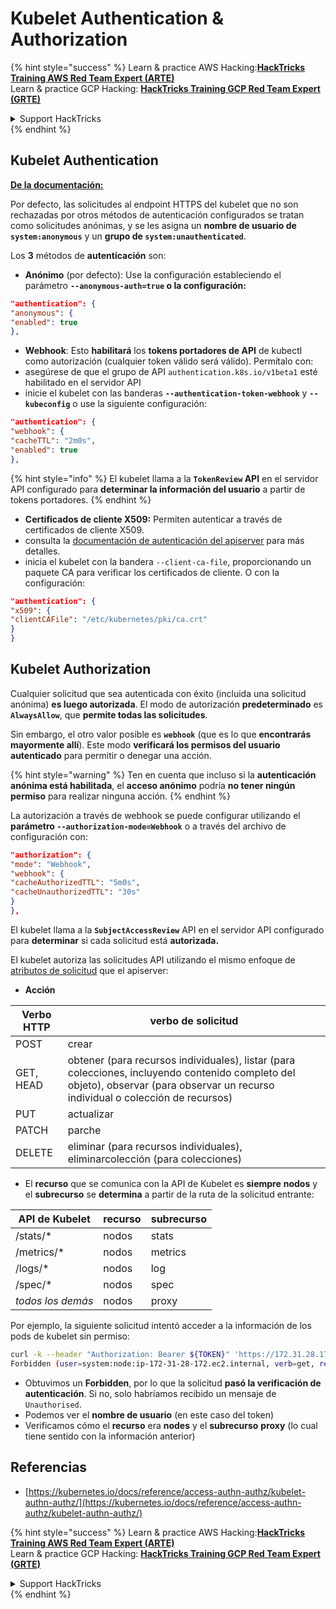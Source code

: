 # Kubelet Authentication & Authorization

{% hint style="success" %}
Learn & practice AWS Hacking:<img src="../../../.gitbook/assets/image (1) (1) (1) (1).png" alt="" data-size="line">[**HackTricks Training AWS Red Team Expert (ARTE)**](https://training.hacktricks.xyz/courses/arte)<img src="../../../.gitbook/assets/image (1) (1) (1) (1).png" alt="" data-size="line">\
Learn & practice GCP Hacking: <img src="../../../.gitbook/assets/image (2) (1).png" alt="" data-size="line">[**HackTricks Training GCP Red Team Expert (GRTE)**<img src="../../../.gitbook/assets/image (2) (1).png" alt="" data-size="line">](https://training.hacktricks.xyz/courses/grte)

<details>

<summary>Support HackTricks</summary>

* Check the [**subscription plans**](https://github.com/sponsors/carlospolop)!
* **Join the** 💬 [**Discord group**](https://discord.gg/hRep4RUj7f) or the [**telegram group**](https://t.me/peass) or **follow** us on **Twitter** 🐦 [**@hacktricks\_live**](https://twitter.com/hacktricks_live)**.**
* **Share hacking tricks by submitting PRs to the** [**HackTricks**](https://github.com/carlospolop/hacktricks) and [**HackTricks Cloud**](https://github.com/carlospolop/hacktricks-cloud) github repos.

</details>
{% endhint %}

## Kubelet Authentication <a href="#kubelet-authentication" id="kubelet-authentication"></a>

[**De la documentación:**](https://kubernetes.io/docs/reference/access-authn-authz/kubelet-authn-authz/)

Por defecto, las solicitudes al endpoint HTTPS del kubelet que no son rechazadas por otros métodos de autenticación configurados se tratan como solicitudes anónimas, y se les asigna un **nombre de usuario de `system:anonymous`** y un **grupo de `system:unauthenticated`**.

Los **3** métodos de **autenticación** son:

* **Anónimo** (por defecto): Use la configuración estableciendo el parámetro **`--anonymous-auth=true` o la configuración:**
```json
"authentication": {
"anonymous": {
"enabled": true
},
```
* **Webhook**: Esto **habilitará** los **tokens portadores de API** de kubectl como autorización (cualquier token válido será válido). Permítalo con:
* asegúrese de que el grupo de API `authentication.k8s.io/v1beta1` esté habilitado en el servidor API
* inicie el kubelet con las banderas **`--authentication-token-webhook`** y **`--kubeconfig`** o use la siguiente configuración:
```json
"authentication": {
"webhook": {
"cacheTTL": "2m0s",
"enabled": true
},
```
{% hint style="info" %}
El kubelet llama a la **`TokenReview` API** en el servidor API configurado para **determinar la información del usuario** a partir de tokens portadores.
{% endhint %}

* **Certificados de cliente X509:** Permiten autenticar a través de certificados de cliente X509.
* consulta la [documentación de autenticación del apiserver](https://kubernetes.io/docs/reference/access-authn-authz/authentication/#x509-client-certs) para más detalles.
* inicia el kubelet con la bandera `--client-ca-file`, proporcionando un paquete CA para verificar los certificados de cliente. O con la configuración:
```json
"authentication": {
"x509": {
"clientCAFile": "/etc/kubernetes/pki/ca.crt"
}
}
```
## Kubelet Authorization <a href="#kubelet-authentication" id="kubelet-authentication"></a>

Cualquier solicitud que sea autenticada con éxito (incluida una solicitud anónima) **es luego autorizada**. El modo de autorización **predeterminado** es **`AlwaysAllow`**, que **permite todas las solicitudes**.

Sin embargo, el otro valor posible es **`webhook`** (que es lo que **encontrarás mayormente allí**). Este modo **verificará los permisos del usuario autenticado** para permitir o denegar una acción.

{% hint style="warning" %}
Ten en cuenta que incluso si la **autenticación anónima está habilitada**, el **acceso anónimo** podría **no tener ningún permiso** para realizar ninguna acción.
{% endhint %}

La autorización a través de webhook se puede configurar utilizando el **parámetro `--authorization-mode=Webhook`** o a través del archivo de configuración con:
```json
"authorization": {
"mode": "Webhook",
"webhook": {
"cacheAuthorizedTTL": "5m0s",
"cacheUnauthorizedTTL": "30s"
}
},
```
El kubelet llama a la **`SubjectAccessReview`** API en el servidor API configurado para **determinar** si cada solicitud está **autorizada.**

El kubelet autoriza las solicitudes API utilizando el mismo enfoque de [atributos de solicitud](https://kubernetes.io/docs/reference/access-authn-authz/authorization/#review-your-request-attributes) que el apiserver:

* **Acción**

| Verbo HTTP | verbo de solicitud                                                                                                                                                  |
| ---------- | ------------------------------------------------------------------------------------------------------------------------------------------------------------------ |
| POST       | crear                                                                                                                                                              |
| GET, HEAD  | obtener (para recursos individuales), listar (para colecciones, incluyendo contenido completo del objeto), observar (para observar un recurso individual o colección de recursos) |
| PUT        | actualizar                                                                                                                                                          |
| PATCH      | parche                                                                                                                                                              |
| DELETE     | eliminar (para recursos individuales), eliminarcolección (para colecciones)                                                                                       |

* El **recurso** que se comunica con la API de Kubelet es **siempre** **nodos** y el **subrecurso** se **determina** a partir de la ruta de la solicitud entrante:

| API de Kubelet | recurso | subrecurso |
| --------------- | ------- | ----------- |
| /stats/\*      | nodos   | stats       |
| /metrics/\*    | nodos   | metrics     |
| /logs/\*       | nodos   | log         |
| /spec/\*       | nodos   | spec        |
| _todos los demás_ | nodos   | proxy       |

Por ejemplo, la siguiente solicitud intentó acceder a la información de los pods de kubelet sin permiso:
```bash
curl -k --header "Authorization: Bearer ${TOKEN}" 'https://172.31.28.172:10250/pods'
Forbidden (user=system:node:ip-172-31-28-172.ec2.internal, verb=get, resource=nodes, subresource=proxy)
```
* Obtuvimos un **Forbidden**, por lo que la solicitud **pasó la verificación de autenticación**. Si no, solo habríamos recibido un mensaje de `Unauthorised`.
* Podemos ver el **nombre de usuario** (en este caso del token)
* Verificamos cómo el **recurso** era **nodes** y el **subrecurso** **proxy** (lo cual tiene sentido con la información anterior)

## Referencias

* [https://kubernetes.io/docs/reference/access-authn-authz/kubelet-authn-authz/](https://kubernetes.io/docs/reference/access-authn-authz/kubelet-authn-authz/)

{% hint style="success" %}
Learn & practice AWS Hacking:<img src="../../../.gitbook/assets/image (1) (1) (1) (1).png" alt="" data-size="line">[**HackTricks Training AWS Red Team Expert (ARTE)**](https://training.hacktricks.xyz/courses/arte)<img src="../../../.gitbook/assets/image (1) (1) (1) (1).png" alt="" data-size="line">\
Learn & practice GCP Hacking: <img src="../../../.gitbook/assets/image (2) (1).png" alt="" data-size="line">[**HackTricks Training GCP Red Team Expert (GRTE)**<img src="../../../.gitbook/assets/image (2) (1).png" alt="" data-size="line">](https://training.hacktricks.xyz/courses/grte)

<details>

<summary>Support HackTricks</summary>

* Check the [**subscription plans**](https://github.com/sponsors/carlospolop)!
* **Join the** 💬 [**Discord group**](https://discord.gg/hRep4RUj7f) or the [**telegram group**](https://t.me/peass) or **follow** us on **Twitter** 🐦 [**@hacktricks\_live**](https://twitter.com/hacktricks_live)**.**
* **Share hacking tricks by submitting PRs to the** [**HackTricks**](https://github.com/carlospolop/hacktricks) and [**HackTricks Cloud**](https://github.com/carlospolop/hacktricks-cloud) github repos.

</details>
{% endhint %}
